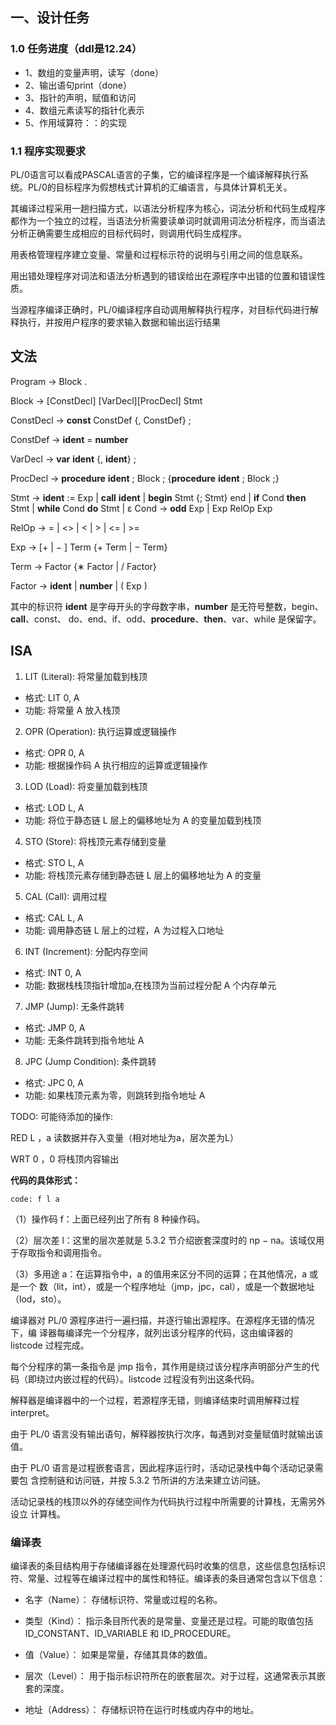 ## 一、设计任务

### 1.0 任务进度（ddl是12.24）
- 1、数组的变量声明，读写（done）
- 2、输出语句print（done）
- 3、指针的声明，赋值和访问
- 4、数组元素读写的指针化表示
- 5、作用域算符：：的实现


 
### 1.1 程序实现要求

PL/0语言可以看成PASCAL语言的子集，它的编译程序是一个编译解释执行系统。PL/0的目标程序为假想栈式计算机的汇编语言，与具体计算机无关。


其编译过程采用一趟扫描方式，以语法分析程序为核心，词法分析和代码生成程序都作为一个独立的过程，当语法分析需要读单词时就调用词法分析程序，而当语法分析正确需要生成相应的目标代码时，则调用代码生成程序。

用表格管理程序建立变量、常量和过程标示符的说明与引用之间的信息联系。

用出错处理程序对词法和语法分析遇到的错误给出在源程序中出错的位置和错误性质。

当源程序编译正确时，PL/0编译程序自动调用解释执行程序，对目标代码进行解释执行，并按用户程序的要求输入数据和输出运行结果

## 文法

Program → Block .

 Block → [ConstDecl] [VarDecl][ProcDecl] Stmt

 ConstDecl → **const** ConstDef {, ConstDef} ;

 ConstDef → **ident** = **number**

 VarDecl → **var** **ident** {, **ident**} ;

 ProcDecl → **procedure** **ident** ; Block ; {**procedure** **ident** ; Block ;}

 Stmt → **ident** := Exp | **call** **ident** | **begin** Stmt {; Stmt} end |
**if** Cond **then** Stmt | **while** Cond **do** Stmt | ε
 Cond → **odd** Exp | Exp RelOp Exp

 RelOp → = | <> | < | > | <= | >=

 Exp → [+ | − ] Term {+ Term | − Term}

 Term → Factor {∗ Factor | / Factor}

 Factor → **ident** | **number** | ( Exp )

其中的标识符 **ident** 是字母开头的字母数字串，**number** 是无符号整数，begin、**call**、const、
do、end、if、odd、**procedure**、**then**、var、while 是保留字。

## ISA

1. LIT (Literal): 将常量加载到栈顶

- 格式: LIT 0, A
- 功能: 将常量 A 放入栈顶
2. OPR (Operation): 执行运算或逻辑操作

- 格式: OPR 0, A
- 功能: 根据操作码 A 执行相应的运算或逻辑操作
3. LOD (Load): 将变量加载到栈顶

- 格式: LOD L, A
- 功能: 将位于静态链 L 层上的偏移地址为 A 的变量加载到栈顶
4. STO (Store): 将栈顶元素存储到变量

- 格式: STO L, A
- 功能: 将栈顶元素存储到静态链 L 层上的偏移地址为 A 的变量
5. CAL (Call): 调用过程

- 格式: CAL L, A
- 功能: 调用静态链 L 层上的过程，A 为过程入口地址
6. INT (Increment): 分配内存空间

- 格式: INT 0, A
- 功能: 数据栈栈顶指针增加a,在栈顶为当前过程分配 A 个内存单元
7. JMP (Jump): 无条件跳转

- 格式: JMP 0, A
- 功能: 无条件跳转到指令地址 A
8. JPC (Jump Condition): 条件跳转

- 格式: JPC 0, A
- 功能: 如果栈顶元素为零，则跳转到指令地址 A

TODO: 可能待添加的操作:

RED L ，a 读数据并存入变量（相对地址为a，层次差为L）

WRT 0 ，0 将栈顶内容输出

**代码的具体形式：**

`code: f l a`

（1）操作码 f：上面已经列出了所有 8 种操作码。

（2）层次差 l：这里的层次差就是 5.3.2 节介绍嵌套深度时的 np − na。该域仅用于存取指令和调用指令。

（3）多用途 a：在运算指令中，a 的值用来区分不同的运算；在其他情况，a 或是一个
数（lit，int），或是一个程序地址（jmp，jpc，cal），或是一个数据地址（lod，sto）。



编译器对 PL/0 源程序进行一遍扫描，并逐行输出源程序。在源程序无错的情况下，编
译器每编译完一个分程序，就列出该分程序的代码，这由编译器的 listcode 过程完成。

每个分程序的第一条指令是 jmp 指令，其作用是绕过该分程序声明部分产生的代码（即绕过内嵌过程的代码）。listcode 过程没有列出这条代码。

解释器是编译器中的一个过程，若源程序无错，则编译结束时调用解释过程 interpret。

由于 PL/0 语言没有输出语句，解释器按执行次序，每遇到对变量赋值时就输出该值。

由于 PL/0 语言是过程嵌套语言，因此程序运行时，活动记录栈中每个活动记录需要包
含控制链和访问链，并按 5.3.2 节所讲的方法来建立访问链。

活动记录栈的栈顶以外的存储空间作为代码执行过程中所需要的计算栈，无需另外设立
计算栈。

### 编译表
编译表的条目结构用于存储编译器在处理源代码时收集的信息，这些信息包括标识符、常量、过程等在编译过程中的属性和特征。编译表的条目通常包含以下信息：

- 名字（Name）： 存储标识符、常量或过程的名称。

- 类型（Kind）： 指示条目所代表的是常量、变量还是过程。可能的取值包括 ID_CONSTANT、ID_VARIABLE 和 ID_PROCEDURE。

- 值（Value）： 如果是常量，存储其具体的数值。

- 层次（Level）： 用于指示标识符所在的嵌套层次。对于过程，这通常表示其嵌套的深度。

- 地址（Address）： 存储标识符在运行时栈或内存中的地址。

